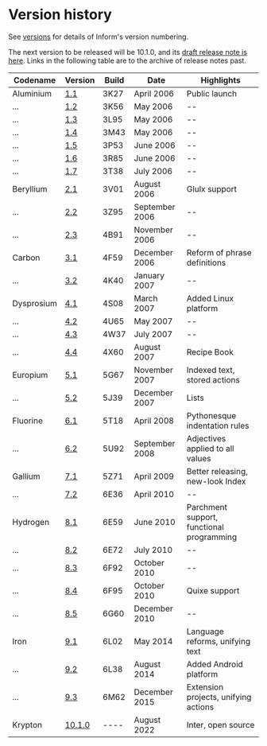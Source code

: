 # Version history

See [versions](versions.md) for details of Inform's version numbering.

The next version to be released will be 10.1.0, and its [draft release note is here](release/10-1-0.md).
Links in the following table are to the archive of release notes past.

Codename   | Version                     | Build | Date           | Highlights
---------- | --------------------------- | ----- | -------------- | ----------
Aluminium  | [1.1](release/1.1.md)       | 3K27  | April 2006     | Public launch
...        | [1.2](release/1.2.md)       | 3K56  | May 2006       | --
...        | [1.3](release/1.3.md)       | 3L95  | May 2006       | --
...        | [1.4](release/1.4.md)       | 3M43  | May 2006       | --
...        | [1.5](release/1.5.md)       | 3P53  | June 2006      | --
...        | [1.6](release/1.6.md)       | 3R85  | June 2006      | --
...        | [1.7](release/1.7.md)       | 3T38  | July 2006      | --
Beryllium  | [2.1](release/2.1.md)       | 3V01  | August 2006    | Glulx support
...        | [2.2](release/2.2.md)       | 3Z95  | September 2006 | --
...        | [2.3](release/2.3.md)       | 4B91  | November 2006  | --
Carbon     | [3.1](release/3.1.md)       | 4F59  | December 2006  | Reform of phrase definitions
...        | [3.2](release/3.2.md)       | 4K40  | January 2007   | --
Dysprosium | [4.1](release/4.1.md)       | 4S08  | March 2007     | Added Linux platform
...        | [4.2](release/4.2.md)       | 4U65  | May 2007       | --
...        | [4.3](release/4.3.md)       | 4W37  | July 2007      | --
...        | [4.4](release/4.4.md)       | 4X60  | August 2007    | Recipe Book
Europium   | [5.1](release/5.1.md)       | 5G67  | November 2007  | Indexed text, stored actions
...        | [5.2](release/5.2.md)       | 5J39  | December 2007  | Lists
Fluorine   | [6.1](release/6.1.md)       | 5T18  | April 2008     | Pythonesque indentation rules
...        | [6.2](release/6.2.md)       | 5U92  | September 2008 | Adjectives applied to all values
Gallium    | [7.1](release/7.1.md)       | 5Z71  | April 2009     | Better releasing, new-look Index
...        | [7.2](release/7.2.md)       | 6E36  | April 2010     | --
Hydrogen   | [8.1](release/8.1.md)       | 6E59  | June 2010      | Parchment support, functional programming
...        | [8.2](release/8.2.md)       | 6E72  | July 2010      | --
...        | [8.3](release/8.3.md)       | 6F92  | October 2010   | --
...        | [8.4](release/8.4.md)       | 6F95  | October 2010   | Quixe support
...        | [8.5](release/8.5.md)       | 6G60  | December 2010  | --
Iron       | [9.1](release/9.1.md)       | 6L02  | May 2014       | Language reforms, unifying text
...        | [9.2](release/9.2.md)       | 6L38  | August 2014    | Added Android platform
...        | [9.3](release/9.3.md)       | 6M62  | December 2015  | Extension projects, unifying actions
Krypton    | [10.1.0](release/10.1.0.md) | ----  | August 2022    | Inter, open source
